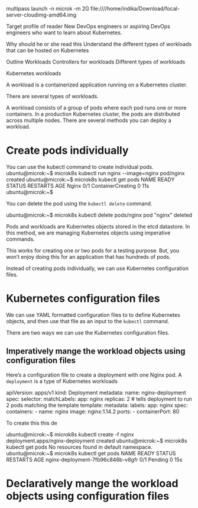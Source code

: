 

multipass launch -n microk -m 2G file:////home/indika/Download/focal-server-cloudimg-amd64.img


Target profile of reader
New DevOps engineers or aspiring DevOps engineers who want to learn about Kubernetes.

Why should he or she read this
Understand the different types of workloads that can be hosted on Kubernetes


Outline
Workloads
Controllers for workloads
Different types of workloads


Kubernetes workloads

A workload is a containerized application running on a Kubernetes cluster.

There are several types of workloads.



A workload consists of a group of pods where each pod runs one or more containers. In a production Kubernetes cluster, the pods are distributed across multiple nodes. There are several methods you can deploy a workload.

# Create pods individually

You can use the kubectl command to create individual pods.
ubuntu@microk:~$ microk8s kubectl run nginx --image=nginx
pod/nginx created
ubuntu@microk:~$ microk8s kubectl get pods
NAME   READY   STATUS              RESTARTS   AGE
Nginx   0/1     ContainerCreating   0          11s
ubuntu@microk:~$ 


You can delete the pod using the `kubectl delete` command.

ubuntu@microk:~$ microk8s kubectl delete pods/nginx
pod "nginx" deleted


Pods and workloads are Kubernetes objects stored in the etcd datastore. In this method, we are managing Kubernetes objects using imperative commands.

This works for creating one or two pods for a testing purpose. But, you won’t enjoy doing this for an application that has hundreds of pods. 

Instead of creating pods individually, we can use Kubernetes configuration files.


# Kubernetes configuration files

We can use YAML formatted configuration files to to define Kubernetes objects, and then use that file as an input to the `kubectl` command. 

There are two ways we can use the Kubernetes configuration files.

## Imperatively mange the workload objects using configuration files

Here’s a configuration file to create a deployment with one Nginx pod. A `deployment` is a type of Kubernetes workloads

apiVersion: apps/v1
kind: Deployment
metadata:
  name: nginx-deployment
spec:
  selector:
    matchLabels:
      app: nginx
  replicas: 2 # tells deployment to run 2 pods matching the template
  template:
    metadata:
      labels:
        app: nginx
    spec:
      containers:
      - name: nginx
        image: nginx:1.14.2
        ports:
        - containerPort: 80

To create this this de

ubuntu@microk:~$ microk8s kubectl create -f nginx 
deployment.apps/nginx-deployment created
ubuntu@microk:~$ microk8s kubectl get pods
No resources found in default namespace.
ubuntu@microk:~$ microk8s kubectl get pods
NAME                                READY   STATUS    RESTARTS   AGE
nginx-deployment-7fb96c846b-v8gfr   0/1     Pending   0          15s




# Declaratively mange the workload objects using configuration files





